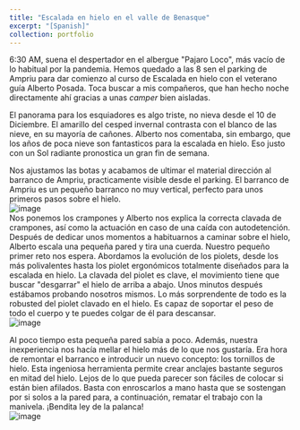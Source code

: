 ```yaml
---
title: "Escalada en hielo en el valle de Benasque"
excerpt: "[Spanish]"
collection: portfolio
---
```


6:30 AM, suena el despertador en  el albergue "Pajaro Loco", más vacío de lo habitual por la pandemia. Hemos quedado a las 8 sen el parking de Ampriu para dar 
comienzo al curso de Escalada en hielo con el veterano guía Alberto Posada.  Toca buscar a mis compañeros, que han hecho noche directamente ahí gracias a unas *camper* bien aisladas.

El panorama para los esquiadores es algo triste, no nieva desde el 10 de Diciembre. El amarillo del cesped invernal contrasta con el blanco de las nieve, en su mayoría de cañones. 
Alberto nos comentaba, sin embargo, que los años de poca nieve son fantasticos para la escalada en hielo. Eso justo con un Sol radiante pronostica un gran fin de semana.

Nos ajustamos las botas y acabamos de ultimar el material dirección al barranco de Ampriu, practicamente visible desde el parking. 
El barranco de Ampriu es un pequeño barranco no muy vertical, perfecto para unos primeros pasos sobre el hielo.  
![image](https://user-images.githubusercontent.com/32466310/154306422-c25e552b-dd5f-4bce-80a4-127c53738aab.png)  
Nos ponemos los crampones y Alberto nos explica la correcta clavada de crampones, así como la actuación en caso de una caída con autodetención. Después de dedicar unos momentos a habituarnos a caminar sobre el hielo, Alberto escala una pequeña pared y tira una cuerda. Nuestro pequeño primer reto nos espera. Abordamos la evolución de los piolets, desde los más polivalentes hasta los piolet ergonómicos totalmente diseñados para la escalada en hielo. La clavada del piolet es clave, el movimiento tiene que buscar "desgarrar" el hielo de arriba a abajo. Unos minutos después estábamos probando nosotros mismos. Lo más sorprendente de todo es la robusted del piolet clavado en el hielo. Es capaz de soportar el peso de todo el cuerpo y te puedes colgar de él para descansar.  
![image](https://user-images.githubusercontent.com/32466310/154309222-b9af475f-75ed-430b-bb10-4b92e104618a.png)  

Al poco tiempo esta pequeña pared sabía a poco. Además, nuestra inexperiencia nos hacía mellar el hielo más de lo que nos gustaría. Era hora de remontar el barranco e introducir un nuevo concepto: los tornillos de hielo. Esta ingeniosa herramienta permite crear anclajes bastante seguros en mitad del hielo. Lejos de lo que pueda parecer son fáciles de colocar si están bien afilados. Basta con enroscarlos a mano hasta que se sostengan por si solos a la pared para, a continuación, rematar el trabajo con la manivela. ¡Bendita ley de la palanca!  
![image](https://user-images.githubusercontent.com/32466310/154313329-9463a1b6-3e2d-407c-87d0-e353017b94b9.png)  

